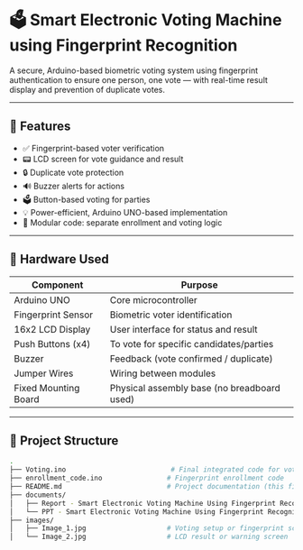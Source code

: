 # 🗳️ Smart Electronic Voting Machine using Fingerprint Recognition

A secure, Arduino-based biometric voting system using fingerprint authentication to ensure one person, one vote — with real-time result display and prevention of duplicate votes.

---

## 🔧 Features

- ✅ Fingerprint-based voter verification
- 📟 LCD screen for vote guidance and result
- 🔒 Duplicate vote protection
- 🔊 Buzzer alerts for actions
- 🗳️ Button-based voting for parties
- 💡 Power-efficient, Arduino UNO-based implementation
- 📂 Modular code: separate enrollment and voting logic

---

## 🧰 Hardware Used

| Component             | Purpose                                     |
|----------------------|---------------------------------------------|
| Arduino UNO          | Core microcontroller                        |
| Fingerprint Sensor   | Biometric voter identification              |
| 16x2 LCD Display     | User interface for status and result        |
| Push Buttons (x4)    | To vote for specific candidates/parties     |
| Buzzer               | Feedback (vote confirmed / duplicate)       |
| Jumper Wires         | Wiring between modules                      |
| Fixed Mounting Board | Physical assembly base (no breadboard used) |

---

## 📁 Project Structure

```bash
.
├── Voting.ino                          # Final integrated code for voting
├── enrollment_code.ino                # Fingerprint enrollment code
├── README.md                          # Project documentation (this file)
├── documents/
│   ├── Report - Smart Electronic Voting Machine Using Fingerprint Recognition.pdf
│   └── PPT - Smart Electronic Voting Machine Using Fingerprint Recognition.pdf
├── images/
│   ├── Image_1.jpg                    # Voting setup or fingerprint scan
│   └── Image_2.jpg                    # LCD result or warning screen
